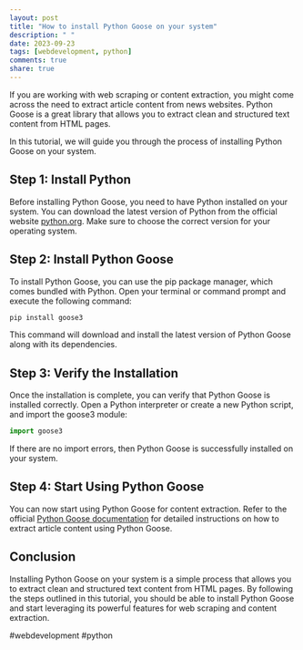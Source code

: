 ```yaml
---
layout: post
title: "How to install Python Goose on your system"
description: " "
date: 2023-09-23
tags: [webdevelopment, python]
comments: true
share: true
---
```


If you are working with web scraping or content extraction, you might come across the need to extract article content from news websites. Python Goose is a great library that allows you to extract clean and structured text content from HTML pages.

In this tutorial, we will guide you through the process of installing Python Goose on your system.

## Step 1: Install Python

Before installing Python Goose, you need to have Python installed on your system. You can download the latest version of Python from the official website [python.org](https://www.python.org/downloads/). Make sure to choose the correct version for your operating system.

## Step 2: Install Python Goose

To install Python Goose, you can use the pip package manager, which comes bundled with Python. Open your terminal or command prompt and execute the following command:

```python
pip install goose3
```

This command will download and install the latest version of Python Goose along with its dependencies.

## Step 3: Verify the Installation

Once the installation is complete, you can verify that Python Goose is installed correctly. Open a Python interpreter or create a new Python script, and import the goose3 module:

```python
import goose3
```

If there are no import errors, then Python Goose is successfully installed on your system.

## Step 4: Start Using Python Goose

You can now start using Python Goose for content extraction. Refer to the official [Python Goose documentation](https://goose3.readthedocs.io/) for detailed instructions on how to extract article content using Python Goose.

## Conclusion

Installing Python Goose on your system is a simple process that allows you to extract clean and structured text content from HTML pages. By following the steps outlined in this tutorial, you should be able to install Python Goose and start leveraging its powerful features for web scraping and content extraction.

#webdevelopment #python